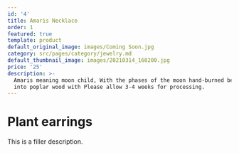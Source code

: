 ```yaml
---
id: '4'
title: Amaris Necklace
order: 1
featured: true
template: product
default_original_image: images/Coming Soon.jpg
category: src/pages/category/jewelry.md
default_thumbnail_image: images/20210314_160200.jpg
price: '25'
description: >-
  Amaris meaning moon child, With the phases of the moon hand-burned beautifully
  into poplar wood with Please allow 3-4 weeks for processing.
---
```

# Plant earrings

This is a filler description.
